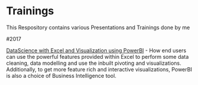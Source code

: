 # Trainings
This Respository contains various Presentations and Trainings done by me

#2017

[DataScience with Excel and Visualization using PowerBI](https://github.com/kunalkumarshah/Trainings/blob/master/DataScienceNVisualizationUsingExcelnPowerBI.pdf) - How end users can use the powerful features provided within Excel to perform some data cleaning, data modelling and use the inbuilt pivoting and visualizations. Additionally, to get more feature rich and interactive visualizations, PowerBI is also a choice of Business Intelligence tool.
